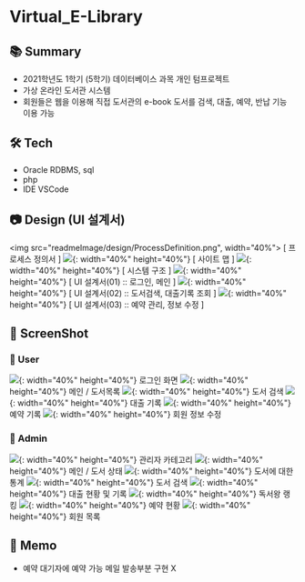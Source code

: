 # Virtual_E-Library

## 📚 Summary
- 2021학년도 1학기 (5학기) 데이터베이스 과목 개인 텀프로젝트
- 가상 온라인 도서관 시스템
- 회원들은 웹을 이용해 직접 도서관의 e-book 도서를 검색, 대출, 예약, 반납 기능 이용 가능

## 🛠 Tech
- Oracle RDBMS, sql
- php
- IDE VSCode

## 📷 Design (UI 설계서)
<img src="readmeImage/design/ProcessDefinition.png", width="40%">
[ 프로세스 정의서 ]
![](./readmeImage/design/SiteMap.png){: width="40%" height="40%"}
[ 사이트 맵 ]
![](./readmeImage/design/SystemStructure.png){: width="40%" height="40%"}
[ 시스템 구조 ]
![](./readmeImage/design/UIdesign01.png){: width="40%" height="40%"}
[ UI 설계서(01) :: 로그인, 메인 ]
![](./readmeImage/design/UIdesign02.png){: width="40%" height="40%"}
[ UI 설계서(02) :: 도서검색, 대출기록 조회 ]
![](./readmeImage/design/UIdesign03.png){: width="40%" height="40%"}
[ UI 설계서(03) :: 예약 관리, 정보 수정 ]

## 📸 ScreenShot
### 👥 User
![](./readmeImage/ScreenShot/user01_login.png){: width="40%" height="40%"}
로그인 화면
![](./readmeImage/ScreenShot/user02_main.png){: width="40%" height="40%"}
메인 / 도서목록
![](./readmreadmeImageeImg/ScreenShot/user03_search.png){: width="40%" height="40%"}
도서 검색
![](./readmeImage/ScreenShot/user04_rent.png){: width="40%" height="40%"}
대출 기록
![](./readmeImage/ScreenShot/user05_reserve.png){: width="40%" height="40%"}
예약 기록
![](./readmeImage/ScreenShot/user06_info.png){: width="40%" height="40%"}
 회원 정보 수정

### 🔑 Admin
![](./readmeImage/ScreenShot/admin01_category.png){: width="40%" height="40%"}
관리자 카테고리
![](./readmeImage/ScreenShot/admin03_ebook.png){: width="40%" height="40%"}
메인 / 도서 상태
![](./readmeImage/ScreenShot/admin02_main.png){: width="40%" height="40%"}
도서에 대한 통계
![](./readmeImage/ScreenShot/admin04_search.png){: width="40%" height="40%"}
도서 검색
![](./readmeImage/ScreenShot/admin05_rent.png){: width="40%" height="40%"}
대출 현황 및 기록
![](./readmeImage/ScreenShot/admin06_rank.png){: width="40%" height="40%"}
독서왕 랭킹
![](./readmeImage/ScreenShot/admin07_reserve.png){: width="40%" height="40%"}
예약 현황
![](./readmeImage/ScreenShot/admin08_user.png){: width="40%" height="40%"}
회원 목록

## 📌 Memo
- 예약 대기자에 예약 가능 메일 발송부분 구현 X

